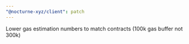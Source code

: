 ```yaml
---
"@nocturne-xyz/client": patch
---
```


Lower gas estimation numbers to match contracts (100k gas buffer not 300k)
